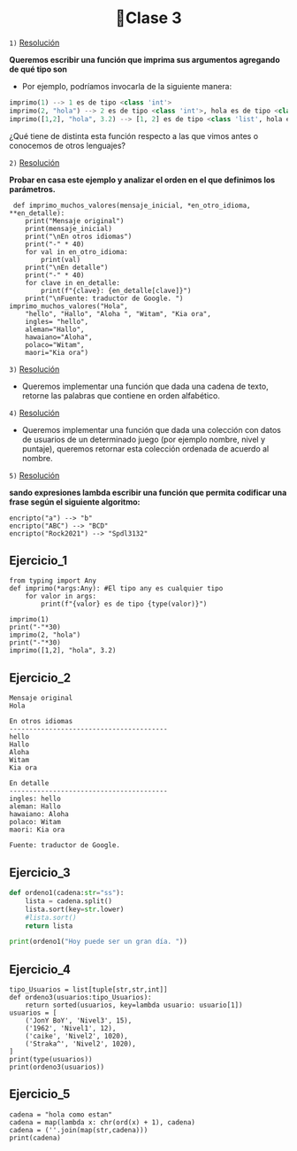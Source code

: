 <h1 align="center"> 🐍Clase 3 </h1>

```1)``` [Resolución](#Desafio_1)

**Queremos escribir una función que imprima sus argumentos agregando de qué tipo son**

- Por ejemplo, podríamos invocarla de la siguiente manera:

```py
imprimo(1) --> 1 es de tipo <class 'int'>
imprimo(2, "hola") --> 2 es de tipo <class 'int'>, hola es de tipo <class 'str'>
imprimo([1,2], "hola", 3.2) --> [1, 2] es de tipo <class 'list', hola es de tipo <class 'str'>
```

¿Qué tiene de distinta esta función respecto a las que vimos antes o conocemos de otros lenguajes?

```2)``` [Resolución](#Desafio_2)

**Probar en casa este ejemplo y analizar el orden en el que definimos los parámetros.**

```Py
 def imprimo_muchos_valores(mensaje_inicial, *en_otro_idioma, **en_detalle):
    print("Mensaje original")
    print(mensaje_inicial)
    print("\nEn otros idiomas")
    print("-" * 40)
    for val in en_otro_idioma:
        print(val)
    print("\nEn detalle")
    print("-" * 40)
    for clave in en_detalle:
        print(f"{clave}: {en_detalle[clave]}")
    print("\nFuente: traductor de Google. ")
imprimo_muchos_valores("Hola",
    "hello", "Hallo", "Aloha ", "Witam", "Kia ora",
    ingles= "hello",
    aleman="Hallo",
    hawaiano="Aloha",
    polaco="Witam",
    maori="Kia ora")
```

```3)``` [Resolución](#Desafio_3)

- Queremos implementar una función que dada una cadena de texto, retorne las palabras que contiene en orden alfabético.

```4)``` [Resolución](#Desafio_4)

- Queremos implementar una función que dada una colección con datos de usuarios de un determinado juego (por ejemplo nombre, nivel y puntaje), queremos retornar esta colección ordenada de acuerdo al nombre.

```5)``` [Resolución](#Desafio_5)

**sando expresiones lambda escribir una función que permita codificar una frase según el siguiente algoritmo:**

```
encripto("a") --> "b"
encripto("ABC") --> "BCD"
encripto("Rock2021") --> "Spdl3132"
```

Ejercicio_1
-----------

```Py
from typing import Any
def imprimo(*args:Any): #El tipo any es cualquier tipo
    for valor in args:
        print(f"{valor} es de tipo {type(valor)}")  

imprimo(1)
print("-"*30)
imprimo(2, "hola")
print("-"*30)
imprimo([1,2], "hola", 3.2)
```

Ejercicio_2
-----------

```
Mensaje original
Hola

En otros idiomas
----------------------------------------
hello
Hallo
Aloha 
Witam
Kia ora

En detalle
----------------------------------------
ingles: hello
aleman: Hallo
hawaiano: Aloha
polaco: Witam
maori: Kia ora

Fuente: traductor de Google.
```

Ejercicio_3
-----------

```Python
def ordeno1(cadena:str="ss"):
    lista = cadena.split()
    lista.sort(key=str.lower)
    #lista.sort()
    return lista

print(ordeno1("Hoy puede ser un gran día. "))
```

Ejercicio_4
-----------

```Py
tipo_Usuarios = list[tuple[str,str,int]]
def ordeno3(usuarios:tipo_Usuarios):
    return sorted(usuarios, key=lambda usuario: usuario[1])
usuarios = [
    ('JonY BoY', 'Nivel3', 15),
    ('1962', 'Nivel1', 12),
    ('caike', 'Nivel2', 1020),
    ('Straka^', 'Nivel2', 1020),
]
print(type(usuarios))
print(ordeno3(usuarios))
```

Ejercicio_5
-----------

```Py
cadena = "hola como estan"
cadena = map(lambda x: chr(ord(x) + 1), cadena)
cadena = (''.join(map(str,cadena)))
print(cadena)
```